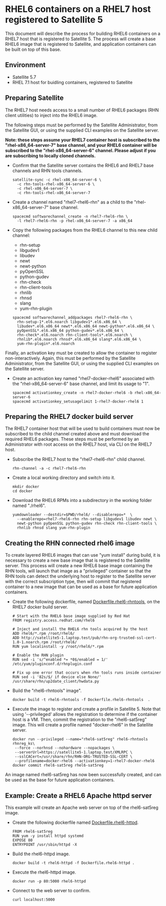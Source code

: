 # RHEL6 containers on a RHEL7 host registered to Satellite 5

This document will describe the process for building RHEL6 containers on
a RHEL7 host that is registered to Satellite 5.  The process will create
a base RHEL6 image that is registered to Satellite, and application
containers can be built on top of this base.

## Environment
* Satellite 5.7
* RHEL 7.1 host for buidling containers, registered to Satellite

## Preparing Satellite
The RHEL7 host needs access to a small number of RHEL6 packages
(RHN client utilities) to inject into the RHEL6 image.

The following steps must be performed by the Satellite Administrator,
from the Satellite GUI, or using the supplied CLI examples on the
Satellite server.

**Note: these steps assume your RHEL7 container host is subscribed to
the "rhel-x86_64-server-7" base channel, and your RHEL6 container will
be subscribed to the "rhel-x86_64-server-6" channel.  Please adjust
if you are subscribing to locally cloned channels.**

* Confirm that the Satellite server contains the RHEL6 and RHEL7
  base channels and RHN tools channels.

	```
	satellite-sync -c rhel-x86_64-server-6 \
	  -c rhn-tools-rhel-x86_64-server-6 \
	  -c rhel-x86_64-server-7 \
	  -c rhn-tools-rhel-x86_64-server-7
	```

* Create a channel named "rhel7-rhel6-rhn" as a child to the 
  "rhel-x86_64-server-7" base channel.
  
	```
	spacecmd softwarechannel_create -n rhel7-rhel6-rhn \
	  -l rhel7-rhel6-rhn -p rhel-x86_64-server-7 -a x86_64
	```

* Copy the following packages from the RHEL6 channel to this new child
  channel:
	- rhn-setup
	- libgudev1
	- libudev
	- newt
	- newt-python
	- pyOpenSSL
	- python-gudev
	- rhn-check
	- rhn-client-tools
	- rhnlib
	- rhnsd
	- slang
	- yum-rhn-plugin

	```
	spacecmd softwarechannel_addpackages rhel7-rhel6-rhn \
	  rhn-setup-1*.el6.noarch libgudev1*.el6.x86_64 \
	  libudev*.el6.x86_64 newt*.el6.x86_64 newt-python*.el6.x86_64 \
	  pyOpenSSL*.el6.x86_64 python-gudev*.el6.x86_64 \
	  rhn-check*.el6.noarch rhn-client-tools*.el6.noarch \
	  rhnlib*.el6.noarch rhnsd*.el6.x86_64 slang*.el6.x86_64 \
	  yum-rhn-plugin*.el6.noarch
	```

Finally, an activation key must be created to allow the container to
register non-interactively.  Again, this must be performed by the 
Satellite Administrator, from the Satellite GUI, or using the supplied 
CLI examples on the Satellite server.

* Create an activation key named "rhel7-docker-rhel6" associated with
  the "rhel-x86_64-server-6" base channel, and limit its usage to "1".

	```
	spacecmd activationkey_create -n rhel7-docker-rhel6 -b rhel-x86_64-server-6
	spacecmd activationkey_setusagelimit 1-rhel7-docker-rhel6 1
	```

## Preparing the RHEL7 docker build server
The RHEL7 container host that will be used to build containers must
now be subscribed to the child channel created above and must
download the required RHEL6 packages.  These steps must be performed
by an Administrator with root access on the RHEL7 host, via CLI on the 
RHEL7 host.

* Subscribe the RHEL7 host to the "rhel7-rhel6-rhn" child channel.

	```
	rhn-channel -a -c rhel7-rhel6-rhn
	```

* Create a local working directory and switch into it.

	```
	mkdir docker
	cd docker
	```
	
* Download the RHEL6 RPMs into a subdirectory in the working folder
  named "./rhel6".

	```
	yumdownloader --destdir=$PWD/rhel6/ --disablerepo=*  \
	  --enablerepo=rhel7-rhel6-rhn rhn-setup libgudev1 libudev newt \
	  newt-python pyOpenSSL python-gudev rhn-check rhn-client-tools \
	  rhnlib rhnsd slang yum-rhn-plugin
	```

## Creating the RHN connected rhel6 image
To create layered RHEL6 images that can use "yum install" during build,
it is necessary to create a new base image that is registered to the
Satellite server.  This process will create a new RHEL6 base image
containing the RHN tools, will launch that image as a "privileged"
container so that the RHN tools can detect the underlying host to
register to the Satellite server with the correct subscription type,
then will commit that registered container to a new image that can be
used as a base for future application containers.

* Create the following dockerfile, named [Dockerfile.rhel6-rhntools](Dockerfile.rhel6-rhntools), on
  the RHEL7 docker build server.

	```
	# Start with the RHEL6 base image supplied by Red Hat
	FROM registry.access.redhat.com/rhel6

	# Inject and install the RHEL6 rhn tools acquired by the host
	ADD rhel6/*.rpm /root/rhel6/
	ADD http://satellite5-1.laptop.test/pub/rhn-org-trusted-ssl-cert-1.0-1.noarch.rpm /root/rhel6/
	RUN yum localinstall -y /root/rhel6/*.rpm

	# Enable the RHN plugin
	RUN sed -i 's/^enabled *= *0$/enabled = 1/' /etc/yum/pluginconf.d/rhnplugin.conf

	# Fix up one error that occurs when rhn tools runs inside container
	RUN sed -i '82s/$/ if device else None/' /usr/share/rhn/up2date_client/hwdata.py
	```

* Build the "rhel6-rhntools" image".

	```
	docker build -t rhel6-rhntools -f Dockerfile.rhel6-rhntools  .
	```

* Execute the image to register and create a profile in Satellite 5.
  Note that using '--privileged' allows the registration to determine if
  the container host is a VM.  Then, commit the registration to the
  "rhel6-sat5reg" image.  This will create a profile named
  "docker-rhel6" in the Satellite server.

	```
	docker run --privileged --name="rhel6-sat5reg" rhel6-rhntools rhnreg_ks\
	 --force --norhnsd --nohardware --nopackages \
	 --serverUrl=https://satellite5-1.laptop.test/XMLRPC \
	 --sslCACert=/usr/share/rhn/RHN-ORG-TRUSTED-SSL-CERT \
	 --profilename=docker-rhel6 --activationkey=1-rhel7-docker-rhel6
	docker commit rhel6-sat5reg rhel6-sat5reg
	```

An image named rhel6-sat5reg has now been successfully created, and can
be used as the base for future application containers.

## Example: Create a RHEL6 Apache httpd server
This example will create an Apache web server on top of the
rhel6-sat5reg image.

* Create the following dockerfile named [Dockerfile.rhel6-httpd](Dockerfile.rhel6-httpd).

	```
	FROM rhel6-sat5reg
	RUN yum -y install httpd systemd
	EXPOSE 80
	ENTRYPOINT /usr/sbin/httpd -X
	```

* Build the rhel6-httpd image.

	```
	docker build -t rhel6-httpd -f Dockerfile.rhel6-httpd .
	```

* Execute the rhel6-httpd image.

	```
	docker run -p 80:5000 rhel6-httpd
	```

* Connect to the web server to confirm.

	```
	curl localhost:5000
	```

